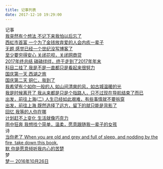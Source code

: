 ```yaml
---
title: 记事列表
date: 2017-12-10 19:29:00
---
```


<script type="text/javascript" src="../scripts/loadListCss.js" defer="defer"></script>

<div class="container 2017">
  <div class="header"><i class="icon-bookmark"></i>记事</div>
  <div class="content">
    <div class="link-item">
      <a href="posts/i_have_a_idea.html" target="_blank">
        <span class="title">我突然有个想法</span>
        <span class="des">不记下来我怕以后忘了</span>
      </a>
    </div>
    <div class="link-item">
      <a href="posts/xi_hong_shi_shou_fu.html" target="_blank">
        <span class="title">西虹市首富</span>
        <span class="des">一个为了金钱放弃爱的人会内疚一辈子</span>
      </a>
    </div>
    <div class="link-item">
      <a href="posts/long_long_ago.html" target="_blank">
        <span class="title">无题</span>
        <span class="des">感觉已经一个世纪没写博客了</span>
      </a>
    </div>
    <div class="link-item">
      <a href="posts/close_hua_bie.html" target="_blank">
        <span class="title">至少要穷得安心</span>
        <span class="des">关闭花呗，关闭网商贷</span>
      </a>
    </div>
    <div class="link-item">
      <a href="posts/2017_summary.html" target="_blank">
        <span class="title">2017年终总结</span>
        <span class="des">磕磕绊绊，终于走到了2017年年末</span>
      </a>
    </div>
    <div class="link-item">
      <a href="posts/kemuer.html" target="_blank">
        <span class="title">科目二挂了</span>
        <span class="des">我是不是一直都只是看起来很努力</span>
      </a>
    </div>
    <div class="link-item">
      <a href="posts/guo_qing_1.html" target="_blank">
        <span class="title">国庆第一天</span>
        <span class="des">西湖之旅</span>
      </a>
    </div>
    <div class="link-item">
      <a href="posts/guo_qing_2.html" target="_blank">
        <span class="title">国庆第二天</span>
        <span class="des">铜仁，我到了</span>
      </a>
    </div>
    <div class="link-item">
      <a href="posts/ru_ni_yi_ban_de_ren.html" target="_blank">
        <span class="title">我希望有个如你一般的人</span>
        <span class="des">如山间清爽的风，如古城温暖的光</span>
      </a>
    </div>
    <div class="link-item">
      <a href="posts/the_feelling_loving.html" target="_blank">
        <span class="title">我是时候离开了</span>
        <span class="des">我从来都是只是个指路人，只不过现在导航结束了而已</span>
      </a>
    </div>
    <!--<div class="link-item">
      <a href="posts/xi_da_li_bie.html" target="_blank">
          <span class="title">离别西大</span>
          <span class="des">含着泪，我一读再读。却不得不承认，青春是一本太过仓促的书</span>
        </a>
    </div>-->
    <div class="link-item">
      <a href="posts/go_to_shanghai2.html" target="_blank">
        <span class="title">出发，前往上海(二)</span>
        <span class="des">人生已经如此艰难，有些事情就不要拆穿</span>
      </a>
    </div>
    <div class="link-item">
      <a href="posts/go_to_shanghai.html" target="_blank">
        <span class="title">出发，前往上海</span>
        <span class="des">既然选择了远方，留下的就只能是背影了</span>
      </a>
    </div>
    <div class="link-item">
      <a href="posts/memory.html" target="_blank">
        <span class="title">回忆</span>
        <span class="des">我等的人你在哪</span>
      </a>
    </div>
    <div class="link-item">
      <a href="posts/plan_is_not_realiable.html" target="_blank">
        <span class="title">计划赶不上变化</span>
        <span class="des">生活就像巧克力</span>
      </a>
    </div>
    <div class="link-item">
      <a href="posts/yu_zhong_kuang_ben.html" target="_blank">
        <span class="title">雨中狂奔</span>
        <span class="des">我想找个简单，温柔，愿意跟随我一辈子的女孩</span>
      </a>
    </div>
  </div>
</div>
<div class="container 2017">
  <div class="header"><i class="icon-bookmark"></i>诗</div>
  <div class="content">
    <div class="link-item">
      <a href="posts/dang_ni_lao_le.html" target="_blank">
        <span class="title">当你老了</span>
        <span class="des">When you are old and grey and full of sleep, and nodding by the fire, take down this book.</span>
      </a>
    </div>
    <div class="link-item">
      <a href="posts/slience.html" target="_blank">
        <span class="title">默</span>
        <span class="des">你是愿意倾听我内心的苦楚</span>
      </a>
    </div>
  </div>
</div>
<div class="container">
  <div class="header"><i class="icon-bookmark"></i>梦</div>
  <div class="content">
    <div class="link-item">
      <a href="./posts/dream01.html" target="_blank">
          <span class="title">梦一</span>
          <span class="des">2016年10月26日</span>
        </a>
    </div>
  </div>
</div>
